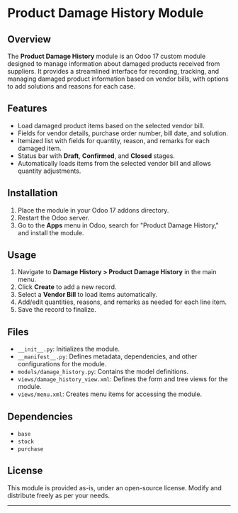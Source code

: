 # Product Damage History Module

## Overview

The **Product Damage History** module is an Odoo 17 custom module designed to manage information about damaged products received from suppliers. It provides a streamlined interface for recording, tracking, and managing damaged product information based on vendor bills, with options to add solutions and reasons for each case.

## Features

- Load damaged product items based on the selected vendor bill.
- Fields for vendor details, purchase order number, bill date, and solution.
- Itemized list with fields for quantity, reason, and remarks for each damaged item.
- Status bar with **Draft**, **Confirmed**, and **Closed** stages.
- Automatically loads items from the selected vendor bill and allows quantity adjustments.

## Installation

1. Place the module in your Odoo 17 addons directory.
2. Restart the Odoo server.
3. Go to the **Apps** menu in Odoo, search for "Product Damage History," and install the module.

## Usage

1. Navigate to **Damage History > Product Damage History** in the main menu.
2. Click **Create** to add a new record.
3. Select a **Vendor Bill** to load items automatically.
4. Add/edit quantities, reasons, and remarks as needed for each line item.
5. Save the record to finalize.

## Files

- `__init__.py`: Initializes the module.
- `__manifest__.py`: Defines metadata, dependencies, and other configurations for the module.
- `models/damage_history.py`: Contains the model definitions.
- `views/damage_history_view.xml`: Defines the form and tree views for the module.
- `views/menu.xml`: Creates menu items for accessing the module.

## Dependencies

- `base`
- `stock`
- `purchase`

## License

This module is provided as-is, under an open-source license. Modify and distribute freely as per your needs.

---

